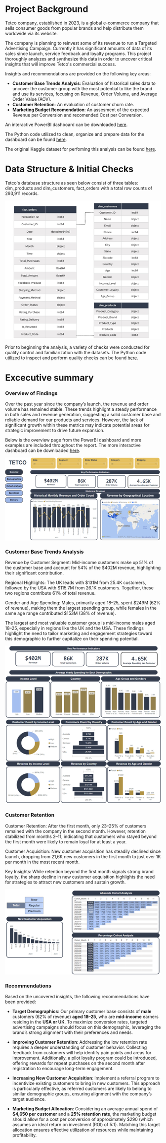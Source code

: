 # Project Background
Tetco company, established in 2023, is a global e-commerce company that sells consumer goods from popular brands and help distribute them worldwide via its website.

The company is planning to reinvest some of its revenue to run a Targeted Advertising Campaign. Currently it has significant amounts of data of its sales since launch, service feedback and loyalty programs. This project thoroughly analyzes and synthesize this data in order to uncover critical insights that will improve Tetco's commercial success.

Insights and recommendations are provided on the following key areas:
- **Customer Base Trends Analysis**: Evaluation of historical sales data to uncover the customer group with the most potential to like the brand and use its services, focusing on Revenue, Order Volume, and Average Order Value (AOV).
- **Customer Retention**: An evaluation of customer churn rate.
- **Marketing Budget Recomendation**: An assesment of the expected Revenue per Conversion and recomended Cost per Conversion.
  
An interactive PowerBI dashboard can be downloaded [here](https://drive.google.com/file/d/1aiJ6fb9Y8FE0w5kx-iPBCM5b9X8NAqrR/view?usp=sharing).

The Python code utilized to clean, organize and prepare data for the dashboard can be found [here](https://github.com/QuinnNgo97/Project-Ecommerce-Marketing-Target/blob/20d15cdf00995c340c2cfb8bdd1df019c2380bd6/ecommerce_analysis.py).

The original Kaggle dataset for perfoming this analysis can be found [here](https://www.kaggle.com/datasets/sahilprajapati143/retail-analysis-large-dataset/data?select=new_retail_data.csv).

# Data Structure & Initial Checks

Tetco's database structure as seen below consist of three tables: dim_products and dim_customers, fact_orders with a total row counts of 293,911 records.

<div align="center">
  <img src="https://github.com/QuinnNgo97/githubtest/blob/2f63a850e6520fa73cb4ac89bfac8c49c796ad77/relations.jpg">
</div>

Prior to beginning the analysis, a variety of checks were conducted for quality control and familiarization with the datasets. The Python code utilized to inspect and perform quality checks can be found [here]().

# Excecutive summary

### Overview of Findings

Over the past year since the company’s launch, the revenue and order volume has remained stable. These trends highlight a steady performance in both sales and revenue generation, suggesting a solid customer base and reliable demand for our products and services. However, the lack of significant growth within these metrics may indicate potential areas for strategic improvement to drive future expansion.

Below is the overview page from the PowerBI dashboard and more examples are included throughout the report. The more interactive dashboard can be downloaded [here](https://drive.google.com/file/d/1aiJ6fb9Y8FE0w5kx-iPBCM5b9X8NAqrR/view?usp=sharing).

<div align="center">
  <img src="https://github.com/QuinnNgo97/githubtest/blob/5cfa2145594bde1f9a53296520e30cb40058b9db/Dashboardoverview.png">
</div>

### Customer Base Trends Analysis

Revenue by Customer Segment: Mid-income customers make up 51% of the customer base and account for 54% of the $402M revenue, highlighting their significant contribution.

Regional Highlights: The UK leads with $131M from 25.4K customers, followed by the USA with $115.7M from 26.1K customers. Together, these two regions contribute 61% of total revenue.

Gender and Age Spending: Males, primarily aged 18–25, spent $249M (62% of revenue), making them the largest spending group, while females in the same age range contributed $153M (38% of revenue).

The largest and most valuable customer group is mid-income males aged 18–25, especially in regions like the UK and the USA. These findings highlight the need to tailor marketing and engagement strategies toward this demographic to further capitalize on their spending potential.

<div align="center">
  <img src="https://github.com/QuinnNgo97/githubtest/blob/efa90b20fa7f95d938fb43849275f842676bc13a/Dashboard4.png">
</div>

<div align="center">
  <img src="https://github.com/QuinnNgo97/githubtest/blob/efa90b20fa7f95d938fb43849275f842676bc13a/Dashboard2.png">
</div>

### Customer Retention

Customer Retention: After the first month, only 23–25% of customers remained with the company in the second month. However, retention stabilized from months 2–11, indicating that customers who stayed beyond the first month were likely to remain loyal for at least a year.

Customer Acquisition: New customer acquisition has steadily declined since launch, dropping from 21,6K new customers in the first month to just over 1K per month in the most recent month.

Key Insights: While retention beyond the first month signals strong brand loyalty, the sharp decline in new customer acquisition highlights the need for strategies to attract new customers and sustain growth.

<div align="center">
  <img src="https://github.com/QuinnNgo97/githubtest/blob/efa90b20fa7f95d938fb43849275f842676bc13a/Dashboard3.png">
</div>



### Recommendations

Based on the uncovered insights, the following recommendations have been provided:

- **Target Demographics**: Our primary customer base consists of **male** customers (62% of revenue) **aged 18–25**, who are **mid-income** earners residing in the **USA or UK**. To maximize conversion rates, targeted advertising campaigns should focus on this demographic, leveraging the brand’s strong alignment with their preferences and needs.

- **Improving Customer Retention**: Addressing the low retention rate requires a deeper understanding of customer behavior. Collecting feedback from customers will help identify pain points and areas for improvement. Additionally, a pilot loyalty program could be introduced, offering rewards for repeat purchases on the second month after registration to encourage long-term engagement.

- **Increasing New Customer Acquisition**: Implement a referral program to incentivize existing customers to bring in new customers. This approach is particularly effective, as referred customers are likely to belong to similar demographic groups, ensuring alignment with the company’s target audience.

- **Marketing Budget Allocation**: Considering an average annual spend of **$4,650 per customer** and a **25% retention rate**, the marketing budget should allow for a cost per conversion of approximately $290 (which assumes an ideal return on investment (ROI) of 5:1). Matching this target allocation ensures effective utilization of resources while maintaining profitability.
